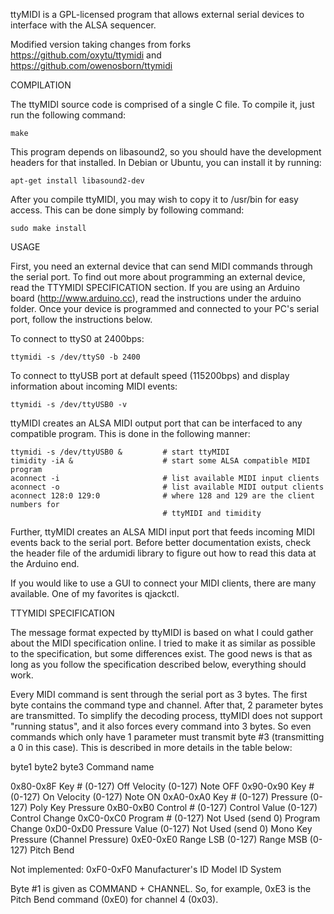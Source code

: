 ttyMIDI is a GPL-licensed program that allows external serial devices to 
interface with the ALSA sequencer.

Modified version taking changes from forks https://github.com/oxytu/ttymidi and https://github.com/owenosborn/ttymidi


COMPILATION

The ttyMIDI source code is comprised of a single C file.  To compile it, just
run the following command:

	make

This program depends on libasound2, so you should have the development headers
for that installed. In Debian or Ubuntu, you can install it by running:

	apt-get install libasound2-dev

After you compile ttyMIDI, you may wish to copy it to /usr/bin for easy
access. This can be done simply by following command:

	sudo make install

USAGE 

First, you need an external device that can send MIDI commands through the
serial port.  To find out more about programming an external device, read the
TTYMIDI SPECIFICATION section.  If you are using an Arduino board
(http://www.arduino.cc), read the instructions under the arduino folder.  Once
your device is programmed and connected to your PC's serial port, follow the
instructions below.  

To connect to ttyS0 at 2400bps:

	ttymidi -s /dev/ttyS0 -b 2400

To connect to ttyUSB port at default speed (115200bps) and display information
about incoming MIDI events: 

	ttymidi -s /dev/ttyUSB0 -v

ttyMIDI creates an ALSA MIDI output port that can be interfaced to any
compatible program.  This is done in the following manner:

	ttymidi -s /dev/ttyUSB0 &         # start ttyMIDI
	timidity -iA &                    # start some ALSA compatible MIDI program
	aconnect -i                       # list available MIDI input clients
	aconnect -o                       # list available MIDI output clients
	aconnect 128:0 129:0              # where 128 and 129 are the client numbers for
                                      # ttyMIDI and timidity

Further, ttyMIDI creates an ALSA MIDI input port that feeds incoming MIDI events 
back to the serial port. Before better documentation exists, check the header file of 
the ardumidi library to figure out how to read this data at the Arduino end.

If you would like to use a GUI to connect your MIDI clients, there are many
available.  One of my favorites is qjackctl.


TTYMIDI SPECIFICATION 

The message format expected by ttyMIDI is based on what I could gather about the
MIDI specification online.  I tried to make it as similar as possible to the
specification, but some differences exist.  The good news is that as long as you
follow the specification described below, everything should work.

Every MIDI command is sent through the serial port as 3 bytes.  The first byte
contains the command type and channel.  After that, 2 parameter bytes are
transmitted.  To simplify the decoding process, ttyMIDI does not support
"running status", and it also forces every command into 3 bytes.  So even
commands which only have 1 parameter must transmit byte #3 (transmitting a 0 in
this case).  This is described in more details in the table below:

byte1       byte2                     byte3                     Command name

0x80-0x8F   Key # (0-127)             Off Velocity (0-127)      Note OFF
0x90-0x90   Key # (0-127)             On Velocity (0-127)       Note ON
0xA0-0xA0   Key # (0-127)             Pressure (0-127)          Poly Key Pressure
0xB0-0xB0   Control # (0-127)         Control Value (0-127)     Control Change
0xC0-0xC0   Program # (0-127)         Not Used (send 0)         Program Change
0xD0-0xD0   Pressure Value (0-127)    Not Used (send 0)         Mono Key Pressure (Channel Pressure)
0xE0-0xE0   Range LSB (0-127)         Range MSB (0-127)         Pitch Bend

Not implemented:
0xF0-0xF0   Manufacturer's ID         Model ID                  System 

Byte #1 is given as COMMAND + CHANNEL.  So, for example, 0xE3 is the Pitch Bend
command (0xE0) for channel 4 (0x03).  

